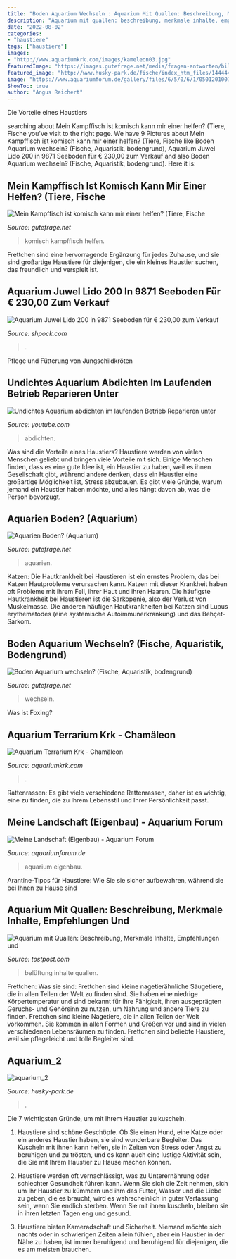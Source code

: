 ```yaml
---
title: "Boden Aquarium Wechseln : Aquarium Mit Quallen: Beschreibung, Merkmale Inhalte, Empfehlungen Und"
description: "Aquarium mit quallen: beschreibung, merkmale inhalte, empfehlungen und"
date: "2022-08-02"
categories:
- "haustiere"
tags: ["haustiere"]
images:
- "http://www.aquariumkrk.com/images/kameleon03.jpg"
featuredImage: "https://images.gutefrage.net/media/fragen-antworten/bilder/390459444/0_original.jpg?v=1614973795000"
featured_image: "http://www.husky-park.de/fische/index_htm_files/144444.jpg"
image: "https://www.aquariumforum.de/gallery/files/6/5/0/6/1/05012010076-med.jpg"
ShowToc: true
author: "Angus Reichert"
---
```



Die Vorteile eines Haustiers

	

		
searching about Mein Kampffisch ist komisch kann mir einer helfen? (Tiere, Fische you've visit to the right page. We have 9 Pictures about Mein Kampffisch ist komisch kann mir einer helfen? (Tiere, Fische like Boden Aquarium wechseln? (Fische, Aquaristik, bodengrund), Aquarium Juwel Lido 200 in 9871 Seeboden für € 230,00 zum Verkauf and also Boden Aquarium wechseln? (Fische, Aquaristik, bodengrund). Here it is:
		
    
## Mein Kampffisch Ist Komisch Kann Mir Einer Helfen? (Tiere, Fische

<img loading=lazy src="https://images.gutefrage.net/media/fragen-antworten/bilder/390459444/0_original.jpg?v=1614973795000" onerror="this.onerror=null;this.src='https://tse3.mm.bing.net/th?id=OIP._44y-jhhO4l174TuBauRrQHaJ4&amp;pid=15.1';" alt="Mein Kampffisch ist komisch kann mir einer helfen? (Tiere, Fische">

_Source: gutefrage.net_

>komisch kampffisch helfen. 

	

Frettchen sind eine hervorragende Ergänzung für jedes Zuhause, und sie sind großartige Haustiere für diejenigen, die ein kleines Haustier suchen, das freundlich und verspielt ist.

    
## Aquarium Juwel Lido 200 In 9871 Seeboden Für € 230,00 Zum Verkauf

<img loading=lazy src="https://webimg.secondhandapp.com/w-i-mgl/588a45d9cf81d344449a47da" onerror="this.onerror=null;this.src='https://tse1.mm.bing.net/th?id=OIP.y05-01wGL0MbbYQzuLBfQgHaJ4&amp;pid=15.1';" alt="Aquarium Juwel Lido 200 in 9871 Seeboden für € 230,00 zum Verkauf">

_Source: shpock.com_

>. 

	

Pflege und Fütterung von Jungschildkröten

    
## Undichtes Aquarium Abdichten Im Laufenden Betrieb Reparieren Unter

<img loading=lazy src="https://i.ytimg.com/vi/TgN9eNDZ3Jo/maxresdefault.jpg" onerror="this.onerror=null;this.src='https://tse1.mm.bing.net/th?id=OIP.5PMTN9wnFOWbwvIZ8oXbtgHaEK&amp;pid=15.1';" alt="Undichtes Aquarium abdichten im laufenden Betrieb Reparieren unter">

_Source: youtube.com_

>abdichten. 

	

Was sind die Vorteile eines Haustiers?
Haustiere werden von vielen Menschen geliebt und bringen viele Vorteile mit sich. Einige Menschen finden, dass es eine gute Idee ist, ein Haustier zu haben, weil es ihnen Gesellschaft gibt, während andere denken, dass ein Haustier eine großartige Möglichkeit ist, Stress abzubauen. Es gibt viele Gründe, warum jemand ein Haustier haben möchte, und alles hängt davon ab, was die Person bevorzugt.

    
## Aquarien Boden? (Aquarium)

<img loading=lazy src="https://images.gutefrage.net/media/fragen/bilder/aquarien-boden/0_big.jpg?v=1556551506936" onerror="this.onerror=null;this.src='https://tse2.mm.bing.net/th?id=OIP.00WO4RzJGO8z4FxAX1-HiQHaFj&amp;pid=15.1';" alt="Aquarien Boden? (Aquarium)">

_Source: gutefrage.net_

>aquarien. 

	

Katzen:
Die Hautkrankheit bei Haustieren ist ein ernstes Problem, das bei Katzen Hautprobleme verursachen kann. Katzen mit dieser Krankheit haben oft Probleme mit ihrem Fell, ihrer Haut und ihren Haaren. Die häufigste Hautkrankheit bei Haustieren ist die Sarkopenie, also der Verlust von Muskelmasse. Die anderen häufigen Hautkrankheiten bei Katzen sind Lupus erythematodes (eine systemische Autoimmunerkrankung) und das Behçet-Sarkom.

    
## Boden Aquarium Wechseln? (Fische, Aquaristik, Bodengrund)

<img loading=lazy src="https://images.gutefrage.net/media/fragen/bilder/boden-aquarium-wechseln/0_big.jpg?v=1589359255750" onerror="this.onerror=null;this.src='https://tse3.mm.bing.net/th?id=OIP.mdTwZvLAs6C8EP2AsKS-DgHaFj&amp;pid=15.1';" alt="Boden Aquarium wechseln? (Fische, Aquaristik, bodengrund)">

_Source: gutefrage.net_

>wechseln. 

	

Was ist Foxing?

    
## Aquarium Terrarium Krk - Chamäleon

<img loading=lazy src="http://www.aquariumkrk.com/images/kameleon03.jpg" onerror="this.onerror=null;this.src='https://tse3.mm.bing.net/th?id=OIP.5fNP3p01g1llFGUHO9dgbQHaE7&amp;pid=15.1';" alt="Aquarium Terrarium Krk - Chamäleon">

_Source: aquariumkrk.com_

>. 

	

Rattenrassen: Es gibt viele verschiedene Rattenrassen, daher ist es wichtig, eine zu finden, die zu Ihrem Lebensstil und Ihrer Persönlichkeit passt.

    
## Meine Landschaft (Eigenbau) - Aquarium Forum

<img loading=lazy src="https://www.aquariumforum.de/gallery/files/6/5/0/6/1/05012010076-med.jpg" onerror="this.onerror=null;this.src='https://tse1.mm.bing.net/th?id=OIP.TMrTHd5PJ8pOyQll3nV8BQHaFj&amp;pid=15.1';" alt="Meine Landschaft (Eigenbau) - Aquarium Forum">

_Source: aquariumforum.de_

>aquarium eigenbau. 

	

Arantine-Tipps für Haustiere: Wie Sie sie sicher aufbewahren, während sie bei Ihnen zu Hause sind

    
## Aquarium Mit Quallen: Beschreibung, Merkmale Inhalte, Empfehlungen Und

<img loading=lazy src="https://tostpost.com/images/2018-Mar/25/005b9e405150d012720b79c4a76e6f1f/4.jpg" onerror="this.onerror=null;this.src='https://tse3.mm.bing.net/th?id=OIP.67VQYuORBWrpTCaFo9O1JgHaHa&amp;pid=15.1';" alt="Aquarium mit Quallen: Beschreibung, Merkmale Inhalte, Empfehlungen und">

_Source: tostpost.com_

>belüftung inhalte quallen. 

	

Frettchen: Was sie sind: Frettchen sind kleine nagetierähnliche Säugetiere, die in allen Teilen der Welt zu finden sind. Sie haben eine niedrige Körpertemperatur und sind bekannt für ihre Fähigkeit, ihren ausgeprägten Geruchs- und Gehörsinn zu nutzen, um Nahrung und andere Tiere zu finden.
Frettchen sind kleine Nagetiere, die in allen Teilen der Welt vorkommen. Sie kommen in allen Formen und Größen vor und sind in vielen verschiedenen Lebensräumen zu finden. Frettchen sind beliebte Haustiere, weil sie pflegeleicht und tolle Begleiter sind.

    
## Aquarium_2

<img loading=lazy src="http://www.husky-park.de/fische/index_htm_files/144444.jpg" onerror="this.onerror=null;this.src='https://tse3.mm.bing.net/th?id=OIP.vZHphAogBf3jvdk7LgkNowHaEL&amp;pid=15.1';" alt="aquarium_2">

_Source: husky-park.de_

>. 

	

Die 7 wichtigsten Gründe, um mit Ihrem Haustier zu kuscheln.
1. Haustiere sind schöne Geschöpfe. Ob Sie einen Hund, eine Katze oder ein anderes Haustier haben, sie sind wunderbare Begleiter. Das Kuscheln mit ihnen kann helfen, sie in Zeiten von Stress oder Angst zu beruhigen und zu trösten, und es kann auch eine lustige Aktivität sein, die Sie mit Ihrem Haustier zu Hause machen können.
2. Haustiere werden oft vernachlässigt, was zu Unterernährung oder schlechter Gesundheit führen kann. Wenn Sie sich die Zeit nehmen, sich um Ihr Haustier zu kümmern und ihm das Futter, Wasser und die Liebe zu geben, die es braucht, wird es wahrscheinlich in guter Verfassung sein, wenn Sie endlich sterben. Wenn Sie mit ihnen kuscheln, bleiben sie in ihren letzten Tagen eng und gesund.

3. Haustiere bieten Kameradschaft und Sicherheit. Niemand möchte sich nachts oder in schwierigen Zeiten allein fühlen, aber ein Haustier in der Nähe zu haben, ist immer beruhigend und beruhigend für diejenigen, die es am meisten brauchen.

